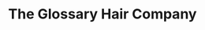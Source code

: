 ---
title: "The Glossary Hair Company"
url: /abbots-langley/the-glossary-hair-company/
shop: Friseur
---